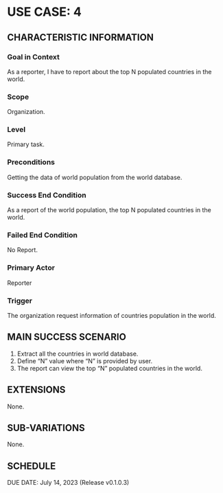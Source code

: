# USE CASE: 4

## CHARACTERISTIC INFORMATION

### Goal in Context

As a reporter, I have to report about the top N populated countries in the world.

### Scope

Organization.

### Level

Primary task.

### Preconditions

Getting the data of world population from the world database.

### Success End Condition

As a report of the world population, the top N populated countries in the world.

### Failed End Condition

No Report.

### Primary Actor

Reporter

### Trigger

The organization request information of countries population in the world.

## MAIN SUCCESS SCENARIO

1. Extract all the countries in world database.
2. Define “N” value where “N” is provided by user.
3. The report can view the top “N” populated countries in the world.

## EXTENSIONS

None.

## SUB-VARIATIONS

None.

## SCHEDULE

DUE DATE: July 14, 2023 (Release v0.1.0.3)